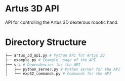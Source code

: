# Artus 3D API

API for controlling the Artus 3D dexterous robotic hand.

# Directory Structure
```bash
├── artus_3d_api.py # Python API for Artus 3D
├── example.py # Example usage of the API
├── src # Dependencies for the API
│   ├── python_server.py # Python server for the API
│   └── exp32_commands.py # Commands for the API
```

